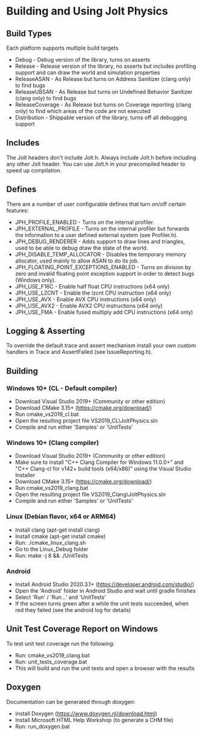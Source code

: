 # Building and Using Jolt Physics

## Build Types

Each platform supports multiple build targets

- Debug - Debug version of the library, turns on asserts
- Release - Release version of the library, no asserts but includes profiling support and can draw the world and simulation properties
- ReleaseASAN - As Release but turns on Address Sanitizer (clang only) to find bugs
- ReleaseUBSAN - As Release but turns on Undefined Behavior Sanitizer (clang only) to find bugs
- ReleaseCoverage - As Release but turns on Coverage reporting (clang only) to find which areas of the code are not executed
- Distribution - Shippable version of the library, turns off all debugging support

## Includes

The Jolt headers don't include Jolt.h. Always include Jolt.h before including any other Jolt header.
You can use Jolt.h in your precompiled header to speed up compilation.

## Defines

There are a number of user configurable defines that turn on/off certain features:

- JPH_PROFILE_ENABLED - Turns on the internal profiler.
- JPH_EXTERNAL_PROFILE - Turns on the internal profiler but forwards the information to a user defined external system (see Profiler.h).
- JPH_DEBUG_RENDERER - Adds support to draw lines and triangles, used to be able to debug draw the state of the world.
- JPH_DISABLE_TEMP_ALLOCATOR - Disables the temporary memory allocator, used mainly to allow ASAN to do its job.
- JPH_FLOATING_POINT_EXCEPTIONS_ENABLED - Turns on division by zero and invalid floating point exception support in order to detect bugs (Windows only).
- JPH_USE_F16C - Enable half float CPU instructions (x64 only)
- JPH_USE_LZCNT - Enable the lzcnt CPU instruction (x64 only)
- JPH_USE_AVX - Enable AVX CPU instructions (x64 only)
- JPH_USE_AVX2 - Enable AVX2 CPU instructions (x64 only)
- JPH_USE_FMA - Enable fused multiply add CPU instructions (x64 only)

## Logging & Asserting

To override the default trace and assert mechanism install your own custom handlers in Trace and AssertFailed (see IssueReporting.h).

## Building

### Windows 10+ (CL - Default compiler)

- Download Visual Studio 2019+ (Community or other edition)
- Download CMake 3.15+ (https://cmake.org/download/)
- Run cmake_vs2019_cl.bat
- Open the resulting project file VS2019_CL\JoltPhysics.sln
- Compile and run either 'Samples' or 'UnitTests'

### Windows 10+ (Clang compiler)

- Download Visual Studio 2019+ (Community or other edition)
- Make sure to install "C++ Clang Compiler for Windows 11.0.0+" and "C++ Clang-cl for v142+ build tools (x64/x86)" using the Visual Studio Installer
- Download CMake 3.15+ (https://cmake.org/download/)
- Run cmake_vs2019_clang.bat
- Open the resulting project file VS2019_Clang\JoltPhysics.sln
- Compile and run either 'Samples' or 'UnitTests'

### Linux (Debian flavor, x64 or ARM64)

- Install clang (apt-get install clang)
- Install cmake (apt-get install cmake)
- Run: ./cmake_linux_clang.sh
- Go to the Linux_Debug folder
- Run: make -j 8 && ./UnitTests

### Android

- Install Android Studio 2020.3.1+ (https://developer.android.com/studio/)
- Open the 'Android' folder in Android Studio and wait until gradle finishes
- Select 'Run' / 'Run...' and 'UnitTests'
- If the screen turns green after a while the unit tests succeeded, when red they failed (see the android log for details)

## Unit Test Coverage Report on Windows

To test unit test coverage run the following:

- Run: cmake_vs2019_clang.bat
- Run: unit_tests_coverage.bat
- This will build and run the unit tests and open a browser with the results

## Doxygen

Documentation can be generated through doxygen:

- Install Doxygen (https://www.doxygen.nl/download.html)
- Install Microsoft HTML Help Workshop (to generate a CHM file)
- Run: run_doxygen.bat